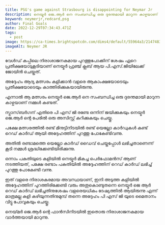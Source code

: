 ```yaml
---
title: PSG's game against Strasbourg is disappointing for Neymar Jr
description: നെയ്മർ ജെ.ആർ നെ സംബന്ധിച്ച ഒരു ദുരന്തമായി മാറുന്ന കാഴ്ചയാണ് നമ്മൾ കണ്ടത്
keyword: neymerjr,redcard,psg
author: Final Goals
date: 2022-12-29T07:34:43.471Z
tags:
  - post
image: https://ca-times.brightspotcdn.com/dims4/default/55964a3/2147483647/strip/true/crop/2571x1674+0+0/resize/1486x968!/quality/80/?url=https%3A%2F%2Fcalifornia-times-brightspot.s3.amazonaws.com%2Fc2%2F28%2Fbd8d9a2999887c9cac7537af9fd2%2F5a6c78ab60104fa7a88ac108d3861669
imageAlt: Neymer JR
---
```

വേൾഡ് കപ്പിലെ നിരാശാജനകമായ പുറത്തുപോക്കിന് ശേഷം ഏറെ പ്രതീക്ഷയോടുകൂടിയാണ് നെയ്മർ ഫ്രഞ്ച് ക്ലബ് ആയ പി.എസ്.ജിയിലേക്ക് ജോയിൻ ചെയ്തത്.


അദ്ദേഹം ആദ്യ മത്സരം കളിക്കാൻ വളരെ ആകാംക്ഷയോടെയും പ്രതീക്ഷയോടെയും കാത്തിരിക്കുകയായിരുന്നു. 

എന്നാൽ ആ മത്സരം നെയ്മർ ജെ.ആർ നെ സംബന്ധിച്ച ഒരു ദുരന്തമായി മാറുന്ന കാഴ്ചയാണ് നമ്മൾ കണ്ടത്.

സ്ട്രാസ്‌ബർഗന് എതിരെ പി എസ് ജി രണ്ടേ ഒന്നിന് ജയിക്കുകയും നെയ്മർ ജെ.ആർ ന്റെ പേരിൽ ഒരു അസിസ്റ്റ് കുറിക്കുകയും ചെയ്തു. 

പക്ഷേ മത്സരത്തിൽ രണ്ട് മിനുട്ടിനിടയിൽ രണ്ട് യെല്ലോ കാർഡുകൾ കണ്ട് റെഡ് കാർഡ് ആയി അദ്ദേഹത്തിന് പുറത്തു പോകേണ്ടിവന്നു.

അതിൽ രണ്ടാമത്തെ യെല്ലോ കാർഡ് ഡൈവ് ചെയ്തപ്പോൾ ലഭിച്ചതാണെന്ന് കൂടി നമ്മൾ ശ്രദ്ധിക്കേണ്ടിയിരിക്കുന്നു.


ഒന്നാം പകുതിയുടെ കളിയിൽ നെയ്മർ മികച്ച പെർഫോമൻസ് ആണ് നടത്തിയത്, പക്ഷേ രണ്ടാം പകുതിയിൽ അദ്ദേഹത്തിന് റെഡ് കാർഡ് ലഭിച്ച് പുറത്തു പോകേണ്ടി വന്നു.

ഇത് വളരെ നിരാശകരമായ അവസ്ഥയാണ്, ഇനി അടുത്ത കളിയിൽ അദ്ദേഹത്തിന് പുറത്തിരിക്കേണ്ടി വരും അതുകൊണ്ടുതന്നെ നെയ്മർ ജെ ആർ റെഡ് കാർഡ് ലഭിച്ചതിനുശേഷം വളരെയധികം ദേഷ്യത്തിൽ ആയിരുന്നു എന്ന് മാത്രമല്ല കളി കഴിയുന്നതിനുമുമ്പ് തന്നെ അദ്ദേഹം പി എസ് ജി യുടെ മൈതാനം വിട്ടു പോവുകയും ചെയ്തു.

നെയ്‌മർ ജെ.ആർ ന്റെ ഫാൻസിനിടയിൽ ഇതൊരു നിരാശാജനകമായ വാർത്തയായി മാറുന്നു.